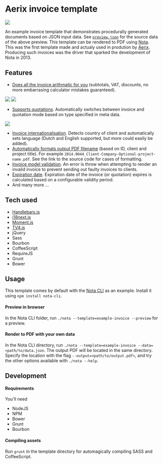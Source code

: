 # Aerix invoice template

<img src="https://cloud.aerix.nl/index.php/s/3cVZGiRYSw7Nx7e/download" styles="width: 80; box-shadow: 4px 4px black;">

An example invoice template that demonstrates procedurally generated documents based on JSON input data. See [`preview.json`](https://github.com/aerix-nl/nota-invoice-template/blob/master/json/preview.json) for the source data of the above preview. This template can be rendered to PDF using [Nota](https://github.com/aerix-nl/nota). This was the first template made and actualy used in prodution by [Aerix](https://aerix.nl). Producing such invoices was the driver that sparked the development of Nota in 2013.

## Features

* [Does all the invoice arithmatic for you](https://github.com/aerix-nl/nota-invoice-template/blob/master/src/invoice.coffee#L138) (subtotals, VAT, discounts, no more embarrasing calculator mistakes guaranteed).

<img src="https://cloud.aerix.nl/index.php/s/GV3KQQKsb2FTKJ7/download">
<img src="https://cloud.aerix.nl/index.php/s/ei4ZfIargtrvvZ5/download">

* [Supports quotations](https://github.com/aerix-nl/nota-invoice-template/blob/master/src/invoice.coffee#L57). Automatically switches between invoice and quotation mode based on type specified in meta data.

<img src="https://cloud.aerix.nl/index.php/s/cJ2F3bEmcdnIePr/download">

* [Invoice internationalisation](https://github.com/aerix-nl/nota-invoice-template/blob/master/src/main.coffee#L60). Detects country of client and automatically sets language (Dutch and English supported, but more could easily be added).
* [Automatically formats output PDF filename](https://github.com/aerix-nl/nota-invoice-template/blob/master/src/invoice.coffee#L25) (based on ID, client and project title). For example `2014.0044_Client-Company-Optional-project-name.pdf`. See the link to the source code for cases of formatting.
* [Invoice model validation](https://github.com/aerix-nl/nota-invoice-template/blob/master/src/invoice.coffee#L175). An error is throw when attempting to render an invalid invoice to prevent sending out faulty invoices to clients.
* [Expiration date](https://github.com/aerix-nl/nota-invoice-template/blob/master/src/invoice.coffee#L103). Expiration date of the invoice (or quotation) expires is calculated based on a configurable validity period.
* And many more ...

## Tech used
* [Handlebars.js](https://github.com/wycats/handlebars.js/)
* [i18next.js](https://github.com/i18next/i18next)
* [Moment.js](https://github.com/moment/moment)
* [TV4.js](https://github.com/geraintluff/tv4)
* jQuery
* Sass
* Bourbon
* CoffeeScript
* RequireJS
* Grunt
* Bower

## Usage
This template comes by default with the [Nota CLI](https://github.com/aerix-nl/nota-cli) as an example. Install it using `npm install nota-cli`.

#### Preview in browser
In the Nota CLI folder, run `./nota --template=example-invoice --preview` for a preview.

#### Render to PDF with your own data
In the Nota CLI directory, run `./nota --template=example-invoice --data=<path/to/data.json`. The output PDF will be located in the same directory. Specify the location with the flag `--output=<path/to/output.pdf>`, and try the other options available with `./nota --help`.

## Development 

#### Requirements
You'll need
* NodeJS
* NPM
* Bower
* Grunt
* Bourbon

#### Compiling assets
Run `grunt` in the template directory for automagically compiling SASS and CoffeeScript.
